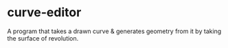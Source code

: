 # curve-editor
 A program that takes a drawn curve & generates geometry from it by taking the surface of revolution.
